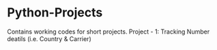 # Python-Projects
Contains working codes for short projects.
Project - 1: Tracking Number deatils (i.e. Country & Carrier)
